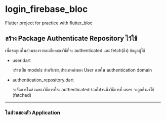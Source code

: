 # login_firebase_bloc

Flutter project for practice with flutter_bloc 

## สร้าง Package Authenticate Repository ไว้ใช้

  เพื่อจะดูแลในส่วนของรายละเอียดชองวิธีที่จะ authenticated และ fetch(ดึง) ข้อมูลผู้ใช้

- user.dart
  
  สร้างเป็น models สำหรับระบุประเภทค่าของ User ภายใน authentication domain
  
- authentication_repository.dart
  
  จะจัดการในส่วนของวิธีการที่จะ authenticated ร่วมไปจนถึงวิธีการที่ user จะถูกดึงมาใช้ (fetched)

_____________________________________________________________________________________________________________________________________________________________________________________

### ในส่วนของตัว Application 

    
